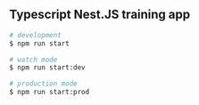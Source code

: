 
## Typescript Nest.JS training app

```bash
# development
$ npm run start

# watch mode
$ npm run start:dev

# production mode
$ npm run start:prod
```
